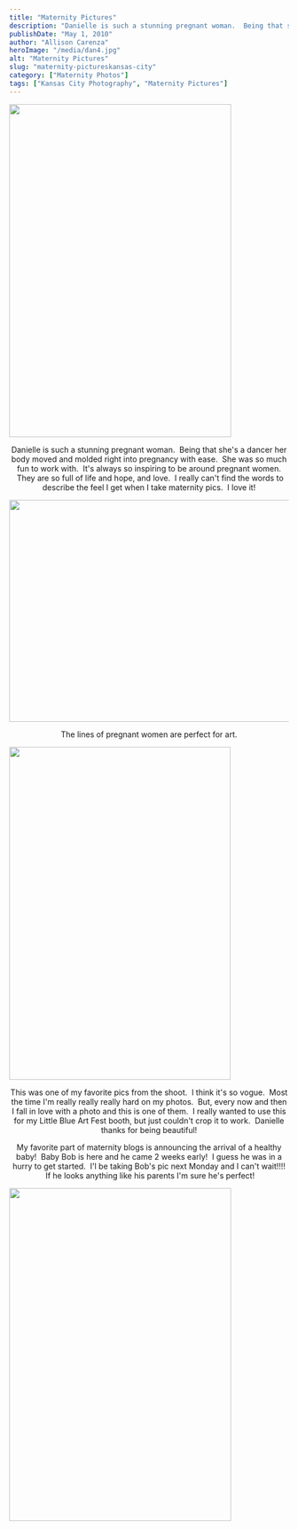 ```yaml
---
title: "Maternity Pictures"
description: "Danielle is such a stunning pregnant woman.  Being that she&apos;s a dancer her body moved and molded right into pregnancy "
publishDate: "May 1, 2010"
author: "Allison Carenza"
heroImage: "/media/dan4.jpg"
alt: "Maternity Pictures"
slug: "maternity-pictureskansas-city"
category: ["Maternity Photos"]
tags: ["Kansas City Photography", "Maternity Pictures"]
---
```


<p><img class="aligncenter size-full wp-image-852" title="dan4" src="/media/dan4.jpg" alt="" width="400" height="600"   /></p>
<p style="text-align: center;">Danielle is such a stunning pregnant woman.  Being that she&apos;s a dancer her body moved and molded right into pregnancy with ease.  She was so much fun to work with.  It&apos;s always so inspiring to be around pregnant women.  They are so full of life and hope, and love.  I really can&apos;t find the words to describe the feel I get when I take maternity pics.  I love it!</p>
<p><img class="aligncenter size-full wp-image-849" title="dan1" src="/media/dan1.jpg" alt="" width="601" height="400"   /></p>
<p style="text-align: center;">The lines of pregnant women are perfect for art.</p>
<p><img class="aligncenter size-full wp-image-850" title="dan2" src="/media/dan2.jpg" alt="" width="399" height="600"   /></p>
<p style="text-align: center;">This was one of my favorite pics from the shoot.  I think it&apos;s so vogue.  Most the time I&apos;m really really really hard on my photos.  But, every now and then I fall in love with a photo and this is one of them.  I really wanted to use this for my Little Blue Art Fest booth, but just couldn&apos;t crop it to work.  Danielle thanks for being beautiful!</p>
<p style="text-align: center;">My favorite part of maternity blogs is announcing the arrival of a healthy baby!  Baby Bob is here and he came 2 weeks early!  I guess he was in a hurry to get started.  I&apos;l be taking Bob&apos;s pic next Monday and I can&apos;t wait!!!!  If he looks anything like his parents I&apos;m sure he&apos;s perfect!</p>
<p><img class="aligncenter size-full wp-image-851" title="dan3" src="/media/dan3.jpg" alt="" width="400" height="600"   /></p>

